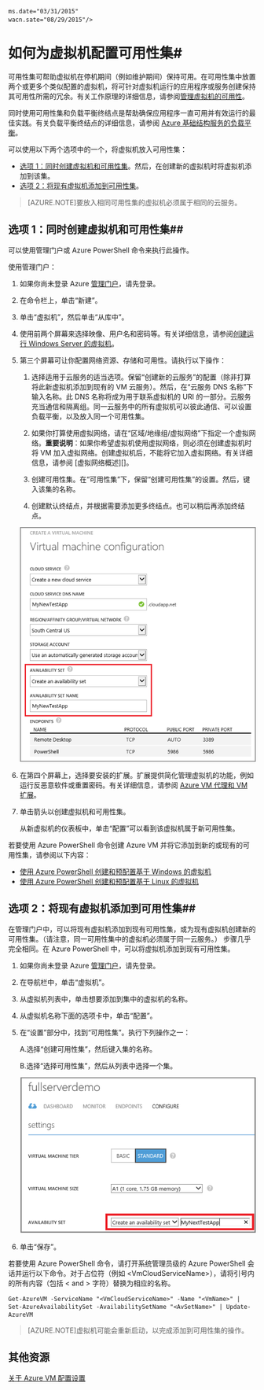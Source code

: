 <properties title="How to Configure An Availability Set for Virtual Machines" pageTitle="如何为虚拟机配置可用性集" description="提供为 Azure 中的 VM 配置可用性集的步骤" metaKeywords="" services="virtual-machines" solutions="" documentationCenter="" authors="kathydav" manager="timlt" videoId="" scriptId="" />
<tags 
	ms.service="virtual-machines" 
	
	ms.date="03/31/2015" 
	wacn.sate="08/29/2015"/>

# 如何为虚拟机配置可用性集#

可用性集可帮助虚拟机在停机期间（例如维护期间）保持可用。在可用性集中放置两个或更多个类似配置的虚拟机，将可针对虚拟机运行的应用程序或服务创建保持其可用性所需的冗余。有关工作原理的详细信息，请参阅[管理虚拟机的可用性][]。

同时使用可用性集和负载平衡终结点是帮助确保应用程序一直可用并有效运行的最佳实践。有关负载平衡终结点的详细信息，请参阅 [Azure 基础结构服务的负载平衡][]。

可以使用以下两个选项中的一个，将虚拟机放入可用性集：

- [选项 1：同时创建虚拟机和可用性集][]。然后，在创建新的虚拟机时将虚拟机添加到该集。
- [选项 2：将现有虚拟机添加到可用性集][]。


>[AZURE.NOTE]要放入相同可用性集的虚拟机必须属于相同的云服务。

## <a id="createset"> </a>选项 1：同时创建虚拟机和可用性集##

可以使用管理门户或 Azure PowerShell 命令来执行此操作。

使用管理门户：

1. 如果你尚未登录 Azure [管理门户](http://manage.windowsazure.cn)，请先登录。

2. 在命令栏上，单击“新建”。

3. 单击“虚拟机”，然后单击“从库中”。

4. 使用前两个屏幕来选择映像、用户名和密码等。有关详细信息，请参阅[创建运行 Windows Server 的虚拟机][]。
 
5. 第三个屏幕可让你配置网络资源、存储和可用性。请执行以下操作：
	 
	1. 选择适用于云服务的适当选项。保留“创建新的云服务”的配置（除非打算将此新虚拟机添加到现有的 VM 云服务）。然后，在“云服务 DNS 名称”下输入名称。此 DNS 名称将成为用于联系虚拟机的 URI 的一部分。云服务充当通信和隔离组。同一云服务中的所有虚拟机可以彼此通信、可以设置负载平衡，以及放入同一个可用性集。 

	2. 如果你打算使用虚拟网络，请在“区域/地缘组/虚拟网络”下指定一个虚拟网络。**重要说明**：如果你希望虚拟机使用虚拟网络，则必须在创建虚拟机时将 VM 加入虚拟网络。创建虚拟机后，不能将它加入虚拟网络。有关详细信息，请参阅 [虚拟网络概述][]。
	
	3. 创建可用性集。在“可用性集”下，保留“创建可用性集”的设置。然后，键入该集的名称。
	4. 创建默认终结点，并根据需要添加更多终结点。也可以稍后再添加终结点。 

	![为新 VM 创建可用性集](./media/virtual-machines-how-to-configure-availability/VMavailabilityset.png)

6. 在第四个屏幕上，选择要安装的扩展。扩展提供简化管理虚拟机的功能，例如运行反恶意软件或重置密码。有关详细信息，请参阅 [Azure VM 代理和 VM 扩展](http://msdn.microsoft.com/zh-cn/library/dn832621.aspx)。

7.	单击箭头以创建虚拟机和可用性集。

	从新虚拟机的仪表板中，单击“配置”可以看到该虚拟机属于新可用性集。

若要使用 Azure PowerShell 命令创建 Azure VM 并将它添加到新的或现有的可用性集，请参阅以下内容：

- [使用 Azure PowerShell 创建和预配置基于 Windows 的虚拟机](/documentation/articles/virtual-machines-ps-create-preconfigure-windows-vms)
- [使用 Azure PowerShell 创建和预配置基于 Linux 的虚拟机](/documentation/articles/virtual-machines-ps-create-preconfigure-linux-vms)


## <a id="addmachine"> </a>选项 2：将现有虚拟机添加到可用性集##

在管理门户中，可以将现有虚拟机添加到现有可用性集，或为现有虚拟机创建新的可用性集。（请注意，同一可用性集中的虚拟机必须属于同一云服务。） 步骤几乎完全相同。在 Azure PowerShell 中，可以将虚拟机添加到现有可用性集。

1. 如果你尚未登录 Azure [管理门户](http://manage.windowsazure.cn)，请先登录。

2. 在导航栏中，单击“虚拟机”。

3. 从虚拟机列表中，单击想要添加到集中的虚拟机的名称。

4. 从虚拟机名称下面的选项卡中，单击“配置”。

5. 在“设置”部分中，找到“可用性集”。执行下列操作之一：

	A.选择“创建可用性集”，然后键入集的名称。

	B.选择“选择可用性集”，然后从列表中选择一个集。

	![为现有 VM 创建可用性集](./media/virtual-machines-how-to-configure-availability/VMavailabilityExistingVM.png)

6. 单击“保存”。


若要使用 Azure PowerShell 命令，请打开系统管理员级的 Azure PowerShell 会话并运行以下命令。对于占位符（例如 &lt;VmCloudServiceName&gt;），请将引号内的所有内容（包括 < and > 字符）替换为相应的名称。

	Get-AzureVM -ServiceName "<VmCloudServiceName>" -Name "<VmName>" | Set-AzureAvailabilitySet -AvailabilitySetName "<AvSetName>" | Update-AzureVM

>[AZURE.NOTE]虚拟机可能会重新启动，以完成添加到可用性集的操作。


## 其他资源
[关于 Azure VM 配置设置]

<!-- LINKS -->
[选项 1：同时创建虚拟机和可用性集]: #createset
[选项 2：将现有虚拟机添加到可用性集]: #addmachine

[Azure 基础结构服务的负载平衡]: /documentation/articles/virtual-machines-load-balance
[管理虚拟机的可用性]: /documentation/articles/virtual-machines-manage-availability
[创建运行 Windows Server 的虚拟机]: /documentation/articles/virtual-machines-windows-tutorial
[Virtual Network Overview]: http://msdn.microsoft.com/zh-cn/library/azure/jj156007.aspx
[关于 Azure VM 配置设置]: http://msdn.microsoft.com/zh-cn/library/azure/dn763935.aspx

<!---HONumber=67-->